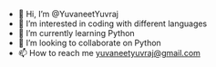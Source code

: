 - 👋 Hi, I’m @YuvaneetYuvraj
- 👀 I’m interested in coding with different languages
- 🌱 I’m currently learning Python
- 💞️ I’m looking to collaborate on Python
- 📫 How to reach me yuvaneetyuvraj@gmail.com

<!---
YuvaneetYuvraj/YuvaneetYuvraj is a ✨ special ✨ repository because its `README.md` (this file) appears on your GitHub profile.
You can click the Preview link to take a look at your changes.
--->

